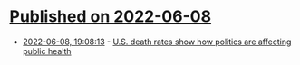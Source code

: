 # [Published on 2022-06-08](index.md)

* [2022-06-08, 19:08:13](https://news.ycombinator.com/item?id=31672449) - [U.S. death rates show how politics are affecting public health](https://www.statnews.com/2022/06/07/us-death-rates-politicization-public-health/)
